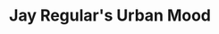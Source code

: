 ---
title: Jay Regular's Urban Mood
monochrome: false
sensor: xtrans4
camera: x100v
film_sim: Classic Chrome
dynamic_range: DR100
color_chrome: strong
color_chromeFXblue: weak
grain:
 effect: strong
 size: small
white_balance: 
 preset: auto
 red: +2
 blue: -5
highlights: +1
shadows: +3
color:	+2
sharpness: -2
noise_reduction: -1
source:
 chef: JayRegular
 link:
  type: youtube
  url: https://youtu.be/tjn7lZCMhFA
---